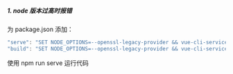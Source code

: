 ##### 1. node 版本过高时报错

为 package.json 添加：

```js
"serve": "SET NODE_OPTIONS=--openssl-legacy-provider && vue-cli-service serve",
"build": "SET NODE_OPTIONS=--openssl-legacy-provider && vue-cli-service build",
```

使用 npm run serve 运行代码



